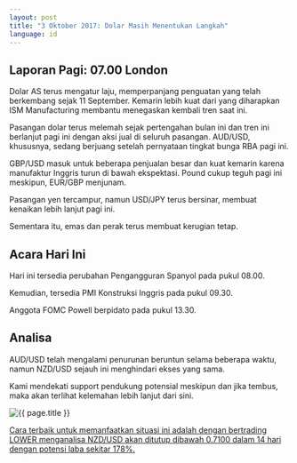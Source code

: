 ```yaml
---
layout: post
title: "3 Oktober 2017: Dolar Masih Menentukan Langkah"
language: id
---
```

## Laporan Pagi: 07.00 London

Dolar AS terus mengatur laju, memperpanjang penguatan yang telah berkembang sejak 11 September. Kemarin lebih kuat dari yang diharapkan ISM Manufacturing membantu menegaskan kembali tren saat ini.

Pasangan dolar terus melemah sejak pertengahan bulan ini dan tren ini berlanjut pagi ini dengan aksi jual di seluruh pasangan. AUD/USD, khususnya, sedang berjuang setelah pernyataan tingkat bunga RBA pagi ini.

GBP/USD masuk untuk beberapa penjualan besar dan kuat kemarin karena manufaktur Inggris turun di bawah ekspektasi. Pound cukup teguh pagi ini meskipun, EUR/GBP menjunam.

Pasangan yen tercampur, namun USD/JPY terus bersinar, membuat kenaikan lebih lanjut pagi ini.

Sementara itu, emas dan perak terus membuat kerugian tetap.

## Acara Hari Ini

Hari ini tersedia perubahan Pengangguran Spanyol pada pukul 08.00.

Kemudian, tersedia PMI Konstruksi Inggris pada pukul 09.30.

Anggota FOMC Powell berpidato pada pukul 13.30.

## Analisa

AUD/USD telah mengalami penurunan beruntun selama beberapa waktu, namun NZD/USD sejauh ini menghindari ekses yang sama.

Kami mendekati support pendukung potensial meskipun dan jika tembus, maka akan terlihat kelemahan lebih lanjut dari sini.

<img src="{{ site.url }}/images/oct/id-03-oct-17.png" alt="{{ page.title }}" title="{{ page.title }}">

<a href="%LINK%%?currency=USD&market=forex&underlying=frxNZDUSD&formname=higherlower&duration_amount=14&duration_units=d&amount=10&amount_type=payout&expiry_type=duration&barrier=0.71" target="_blank">Cara terbaik untuk memanfaatkan situasi ini adalah dengan bertrading LOWER menganalisa NZD/USD akan ditutup dibawah 0.7100 dalam 14 hari dengan potensi laba sekitar 178%.</a>